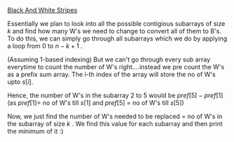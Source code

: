 [Black And White Stripes](https://codeforces.com/problemset/problem/1690/D)

Essentially we plan to look into all the possible contigious subarrays of size $k$ and find how many W's we need to change to convert all of them to B's. To do this, we can simply go through all subarrays which we do by applying a loop from $0$ to $n-k+1$ .

(Assuming 1-based indexing)
But we can't go through every sub array everytime to count the number of W's right....instead we pre count the W's as a prefix sum array. The i-th index of the array will store the no of W's upto $s[i]$.

Hence, the number of W's in the subarray 2 to 5 would be $pref[5]-pref[1]$ (as $pref[1] =$ no of W's till $s[1]$ and $pref[5]$ = no of W's till $s[5]$)

Now, we just find the number of W's needed to be replaced = no of W's in the subarray of size $k$ . We find this value for each subarray and then print the minimum of it :)
